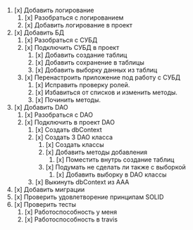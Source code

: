 1.  [x] Добавить логирование
    1.  [x] Разобраться с логированием
    2.  [x] Добавить логирование в проект
2.  [x] Добавить БД    
    1.  [x] Разобраться с СУБД
    2.  [x] Подключить СУБД в проект
        1.  [x] Добавить создание таблиц
        2.  [x] Добавить сохранение в таблицы
        3.  [x] Добавить выборку данных из таблиц
    3.  [x] Перенастроить приложение под работу с СУБД
        1.  [x] Исправить проверку ролей.
        2.  [x] Избавиться от списков и изменить методы.
        3.  [x] Починить методы.
3.  [x] Добавить DAO
    1.  [x] Разобраться с DAO
    2.  [x] Подключить в проект DAO
        1.  [x] Создать dbContext
        2.  [x] Создать 3 DAO класса
            1. [x] Создать классы
            2. [x] Добавить методы добавления
                1. [x] Поместить внутрь создание таблиц
            3. [x] Подумать не сделать ли также с выборкой
                1. [x] Добавить выборку в DAO классы
        3.  [x] Выкинуть dbContext из ААА
4.  [x] Добавить миграции
5.  [x] Проверить удовлетворение принципам SOLID
6.  [x] Проверить тесты
    1. [x] Работоспособность у меня
    2. [x] Работоспособность в travis
